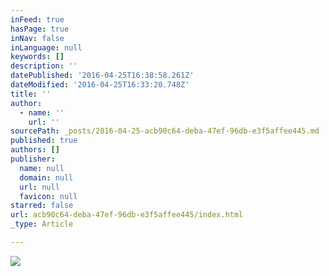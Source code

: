 ```yaml
---
inFeed: true
hasPage: true
inNav: false
inLanguage: null
keywords: []
description: ''
datePublished: '2016-04-25T16:38:58.261Z'
dateModified: '2016-04-25T16:33:20.748Z'
title: ''
author:
  - name: ''
    url: ''
sourcePath: _posts/2016-04-25-acb90c64-deba-47ef-96db-e3f5affee445.md
published: true
authors: []
publisher:
  name: null
  domain: null
  url: null
  favicon: null
starred: false
url: acb90c64-deba-47ef-96db-e3f5affee445/index.html
_type: Article

---
```

![](https://s3-us-west-2.amazonaws.com/the-grid-img/p/0bd4329e8c41f7bae06a9c7a63a4fcfd4648a6ad.png)